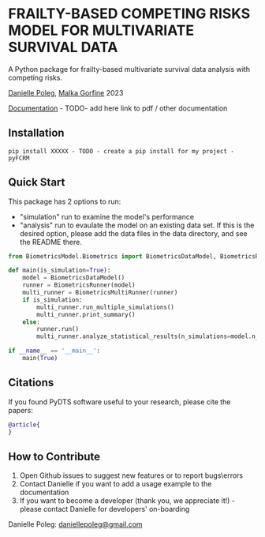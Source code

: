 # FRAILTY-BASED COMPETING RISKS MODEL FOR MULTIVARIATE SURVIVAL DATA 
A Python package for frailty-based multivariate survival data analysis with competing risks.

[Danielle Poleg](https://github.com/DaniellePoleg), [Malka Gorfine](https://www.tau.ac.il/~gorfinem/) 2023

[Documentation](https://TODO)  - TODO- add here link to pdf / other documentation 

## Installation
```console
pip install XXXXX - TODO - create a pip install for my project - pyFCRM
```

## Quick Start
This package has 2 options to run:
- "simulation" run to examine the model's performance
- "analysis" run to evaulate the model on an existing data set. If this is the desired option, please add the data files in the data directory, and see the README there. 

```python
from BiometricsModel.Biometrics import BiometricsDataModel, BiometricsRunner, BiometricsMultiRunner

def main(is_simulation=True):
    model = BiometricsDataModel()
    runner = BiometricsRunner(model)
    multi_runner = BiometricsMultiRunner(runner)
    if is_simulation:
        multi_runner.run_multiple_simulations()
        multi_runner.print_summary()
    else:
        runner.run()
        multi_runner.analyze_statistical_results(n_simulations=model.n_bootstrap, empirical_run=True, should_print=True)

if __name__ == '__main__':
    main(True)
```

## Citations
If you found PyDTS software useful to your research, please cite the papers:

```bibtex
@article{
}

```

## How to Contribute
1. Open Github issues to suggest new features or to report bugs\errors
2. Contact Danielle if you want to add a usage example to the documentation 
3. If you want to become a developer (thank you, we appreciate it!) - please contact Danielle for developers' on-boarding 

Danielle Poleg: daniellepoleg@gmail.com